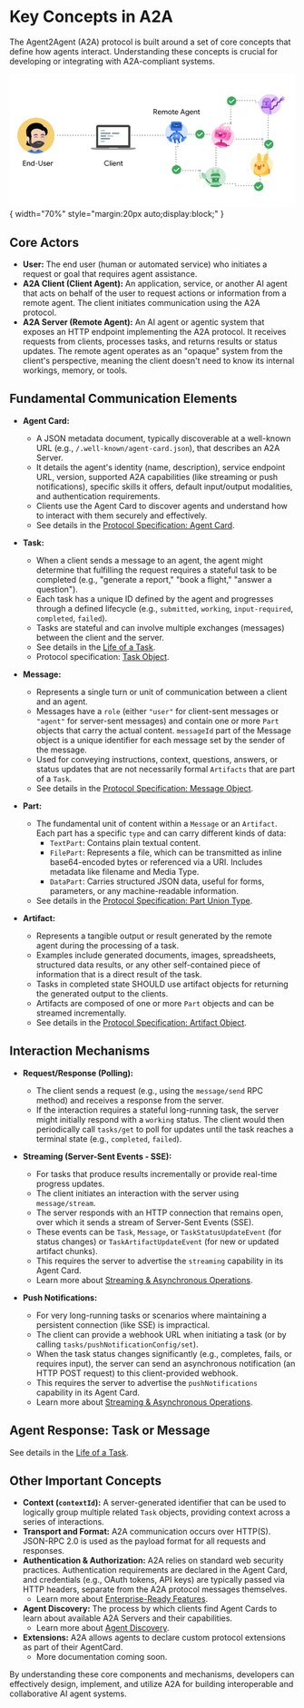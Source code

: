 # Key Concepts in A2A

The Agent2Agent (A2A) protocol is built around a set of core concepts that define how agents interact. Understanding these concepts is crucial for developing or integrating with A2A-compliant systems.

![A2A Actors showing a User, A2A Client, and A2A Server](../assets/a2a-actors.png){ width="70%" style="margin:20px auto;display:block;" }


## Core Actors

- **User:** The end user (human or automated service) who initiates a request or goal that requires agent assistance.
- **A2A Client (Client Agent):** An application, service, or another AI agent that acts on behalf of the user to request actions or information from a remote agent. The client initiates communication using the A2A protocol.
- **A2A Server (Remote Agent):** An AI agent or agentic system that exposes an HTTP endpoint implementing the A2A protocol. It receives requests from clients, processes tasks, and returns results or status updates. The remote agent operates as an "opaque" system from the client's perspective, meaning the client doesn't need to know its internal workings, memory, or tools.

## Fundamental Communication Elements

- **Agent Card:**

    - A JSON metadata document, typically discoverable at a well-known URL (e.g., `/.well-known/agent-card.json`), that describes an A2A Server.
    - It details the agent's identity (name, description), service endpoint URL, version, supported A2A capabilities (like streaming or push notifications), specific skills it offers, default input/output modalities, and authentication requirements.
    - Clients use the Agent Card to discover agents and understand how to interact with them securely and effectively.
    - See details in the [Protocol Specification: Agent Card](../specification.md#5-agent-discovery-the-agent-card).

- **Task:**

    - When a client sends a message to an agent, the agent might determine that fulfilling the request requires a stateful task to be completed (e.g., "generate a report," "book a flight," "answer a question").
    - Each task has a unique ID defined by the agent and progresses through a defined lifecycle (e.g., `submitted`, `working`, `input-required`, `completed`, `failed`).
    - Tasks are stateful and can involve multiple exchanges (messages) between the client and the server.
    - See details in the [Life of a Task](./life-of-a-task.md).
    - Protocol specification: [Task Object](../specification.md#61-task-object).

- **Message:**

    - Represents a single turn or unit of communication between a client and an agent.
    - Messages have a `role` (either `"user"` for client-sent messages or `"agent"` for server-sent messages) and contain one or more `Part` objects that carry the actual content. `messageId` part of the Message object is a unique identifier for each message set by the sender of the message.
    - Used for conveying instructions, context, questions, answers, or status updates that are not necessarily formal `Artifacts` that are part of a `Task`.
    - See details in the [Protocol Specification: Message Object](../specification.md#64-message-object).

- **Part:**

    - The fundamental unit of content within a `Message` or an `Artifact`. Each part has a specific `type` and can carry different kinds of data:
        - `TextPart`: Contains plain textual content.
        - `FilePart`: Represents a file, which can be transmitted as inline base64-encoded bytes or referenced via a URI. Includes metadata like filename and Media Type.
        - `DataPart`: Carries structured JSON data, useful for forms, parameters, or any machine-readable information.
    - See details in the [Protocol Specification: Part Union Type](../specification.md#65-part-union-type).

- **Artifact:**
    - Represents a tangible output or result generated by the remote agent during the processing of a task.
    - Examples include generated documents, images, spreadsheets, structured data results, or any other self-contained piece of information that is a direct result of the task.
    - Tasks in completed state SHOULD use artifact objects for returning the generated output to the clients.
    - Artifacts are composed of one or more `Part` objects and can be streamed incrementally.
    - See details in the [Protocol Specification: Artifact Object](../specification.md#67-artifact-object).

## Interaction Mechanisms

- **Request/Response (Polling):**

    - The client sends a request (e.g., using the `message/send` RPC method) and receives a response from the server.
    - If the interaction requires a stateful long-running task, the server might initially respond with a `working` status. The client would then periodically call `tasks/get` to poll for updates until the task reaches a terminal state (e.g., `completed`, `failed`).

- **Streaming (Server-Sent Events - SSE):**

    - For tasks that produce results incrementally or provide real-time progress updates.
    - The client initiates an interaction with the server using `message/stream`.
    - The server responds with an HTTP connection that remains open, over which it sends a stream of Server-Sent Events (SSE).
    - These events can be `Task`, `Message`, or `TaskStatusUpdateEvent` (for status changes) or `TaskArtifactUpdateEvent` (for new or updated artifact chunks).
    - This requires the server to advertise the `streaming` capability in its Agent Card.
    - Learn more about [Streaming & Asynchronous Operations](./streaming-and-async.md).

- **Push Notifications:**
    - For very long-running tasks or scenarios where maintaining a persistent connection (like SSE) is impractical.
    - The client can provide a webhook URL when initiating a task (or by calling `tasks/pushNotificationConfig/set`).
    - When the task status changes significantly (e.g., completes, fails, or requires input), the server can send an asynchronous notification (an HTTP POST request) to this client-provided webhook.
    - This requires the server to advertise the `pushNotifications` capability in its Agent Card.
    - Learn more about [Streaming & Asynchronous Operations](./streaming-and-async.md).

## Agent Response: Task or Message

See details in the [Life of a Task](./life-of-a-task.md).

## Other Important Concepts

- **Context (`contextId`):** A server-generated identifier that can be used to logically group multiple related `Task` objects, providing context across a series of interactions.
- **Transport and Format:** A2A communication occurs over HTTP(S). JSON-RPC 2.0 is used as the payload format for all requests and responses.
- **Authentication & Authorization:** A2A relies on standard web security practices. Authentication requirements are declared in the Agent Card, and credentials (e.g., OAuth tokens, API keys) are typically passed via HTTP headers, separate from the A2A protocol messages themselves.
    - Learn more about [Enterprise-Ready Features](./enterprise-ready.md).
- **Agent Discovery:** The process by which clients find Agent Cards to learn about available A2A Servers and their capabilities.
    - Learn more about [Agent Discovery](./agent-discovery.md).
- **Extensions:** A2A allows agents to declare custom protocol extensions as part of their AgentCard.
    - More documentation coming soon.

By understanding these core components and mechanisms, developers can effectively design, implement, and utilize A2A for building interoperable and collaborative AI agent systems.
